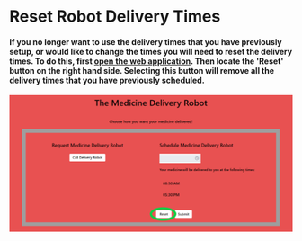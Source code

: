 # Reset Robot Delivery Times

#### If you no longer want to use the delivery times that you have previously setup, or would like to change the times you will need to reset the delivery times. To do this, first [open the web application](https://github.com/BrockStech/SeniorDesign/blob/master/Assignments/GettingStarted/AccessWebapp.md). Then locate the 'Reset' button on the right hand side. Selecting this button will remove all the delivery times that you have previously scheduled.

![Reset](/Assignments/Other/Images/Reset.png)
